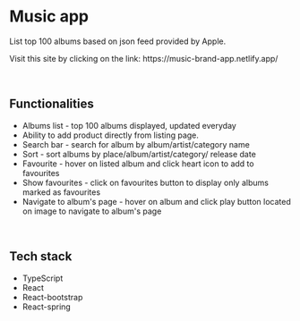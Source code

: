 <h1>Music app</h1>
<p>List top 100 albums based on json feed provided by Apple.</p>
<p>Visit this site by clicking on the link: https://music-brand-app.netlify.app/</p>
</br>
<h2>Functionalities</h2>
<ul>
  <li>  
    Albums list - top 100 albums displayed, updated everyday
  </li>
  <li>
    Ability to add product directly from listing page.
  </li>
  <li>
    Search bar - search for album by album/artist/category name
  </li>
  <li>
    Sort - sort albums by place/album/artist/category/ release date
  </li>
  <li>
    Favourite - hover on listed album and click heart icon to add to favourites
  </li>
  <li>
    Show favourites - click on favourites button to display only albums marked as favourites
  </li>
  <li>
    Navigate to album's page - hover on album and click play button located on image to navigate to album's page
  </li>
</ul>
</br>
<h2>Tech stack</h2>
<ul>
  <li>TypeScript</li>
  <li>React</li>
  <li>React-bootstrap</li>
  <li>React-spring</li>
</ul>
